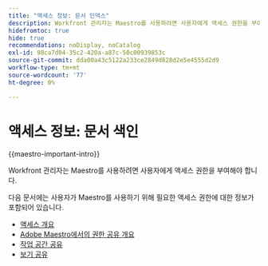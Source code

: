 ```yaml
---
title: "액세스 정보: 문서 인덱스"
description: Workfront 관리자는 Maestro를 사용하려면 사용자에게 액세스 권한을 부여해야 합니다. 다음 문서에는 사용자가 Maestro를 사용하기 위해 필요한 액세스 권한에 대한 정보가 포함되어 있습니다.
hidefromtoc: true
hide: true
recommendations: noDisplay, noCatalog
exl-id: 98ca7d04-35c2-420a-a87c-50c00939853c
source-git-commit: dda00a43c5122a233ce2849d828d2e5e4555d2d9
workflow-type: tm+mt
source-wordcount: '77'
ht-degree: 0%

---
```


# 액세스 정보: 문서 색인

{{maestro-important-intro}}

Workfront 관리자는 Maestro를 사용하려면 사용자에게 액세스 권한을 부여해야 합니다.

다음 문서에는 사용자가 Maestro를 사용하기 위해 필요한 액세스 권한에 대한 정보가 포함되어 있습니다.

* [액세스 개요](../access/access-overview.md)
* [Adobe Maestro에서의 권한 공유 개요](/help/quicksilver/maestro/access/sharing-permissions-overview.md)
* [작업 공간 공유](/help/quicksilver/maestro/access/share-workspaces.md)
* [보기 공유](/help/quicksilver/maestro/access/share-views.md)



